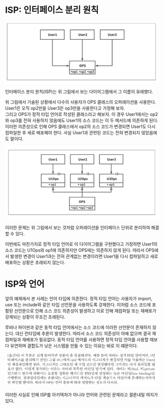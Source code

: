 # **ISP: 인터페이스 분리 원칙**  
![img.png](image/img.png)  
  
인터페이스 분리 원칙(ISP)는 위 그림에서 보는 다이어그램에서 그 이름이 유래했다.  
  
위 그림에서 기술된 상황에서 다수의 사용자가 OPS 클래스의 오퍼레이션을 사용한다. User1은 오직 op2만을 User3은 op3만을 사용한다고 가정해 보자.  
그리고 OPS가 정적 타입 언어로 작성된 클래스라고 해보자. 이 경우 User1에서는 op2와 op3를 전혀 사용하지 않음에도 User1의 소스 코드는 이 두 
메서드에 의존하게 된다. 이러한 의존성으로 인해 OPS 클래스에서 op2의 소스 코드가 변경되면 User1도 다시 컴파일한 후 새로 배포해야 한다. 사실 
User1과 관련된 코드는 전혀 변경되지 않았음에도 말이다.  
  
![img.png](image/img2.png)  
  
이러한 문제는 위 그림에서 보는 것처럼 오퍼레이션을 인터페이스 단위로 분리하여 해결할 수 있다.  
  
이번에도 마찬가지로 정적 타입 언어로 이 다이어그램을 구현했다고 가정하면 User1의 소스 코드는 U1Ops와 op1에 의존하지만 OPS에는 의존하지 않게 된다. 
따라서 OPS에서 발생한 변경이 User1과는 전혀 관계없는 변경이라면 User1을 다시 컴파일하고 새로 배포하는 상황은 초래되지 않는다.  
  
# **ISP와 언어**  
앞의 예제에서 본 사례는 언어 타입에 의존한다. 정적 타입 언어는 사용자가 import, use 또는 include와 같은 타입 선언문을 사용하도록 강제한다. 
이처럼 소스 코드에 포함된 선언문으로 인해 소스 코드 의존성이 발생하고 이로 인해 재컴파일 또는 재배포가 강제되는 상황이 무조건 초래된다.  
  
루비나 파이썬과 같은 동적 타입 언어에서는 소스 코드에 이러한 선언문이 존재하지 않는다. 대신 런타임에 추론이 발생한다. 따라서 소스 코드 의존성이 
아예 없으며 결국 재컴파일과 재배포가 필요없다. 동적 타입 언어를 사용하면 정적 타입 언어를 사용할 때보다 유연하며 결합도가 낮은 시스템을 만들 수 
있는 이유는 바로 이 떄문이다.  
  
![img.png](image/img3.png)  
  
이러한 사실로 인해 ISP를 아키텍처가 아니라 언어와 관련된 문제라고 결론내릴 여지가 있다.  
  
